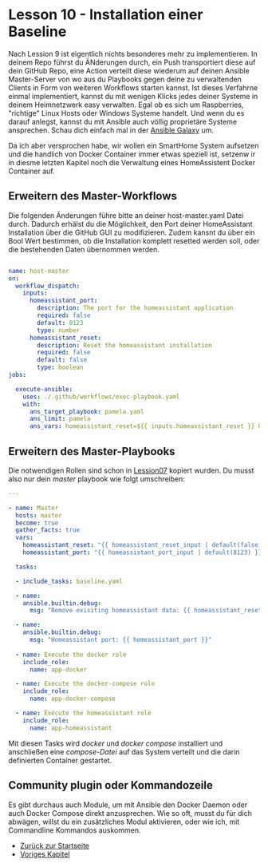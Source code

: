 # Lesson 10 - Installation einer Baseline

Nach Lession 9 ist eigentlich nichts besonderes mehr zu implementieren. In deinem Repo führst du ÄNderungen durch, ein Push transportiert diese auf dein GitHub Repo, eine Action verteilt diese wiederum auf deinen Ansible Master-Server von wo aus du Playbooks gegen deine zu verwaltenden Clients in Form von weiteren Workflows starten kannst.
Ist dieses Verfahrne einmal implementiert, kannst du mit wenigen Klicks jedes deiner Systeme in deinem Heimnetzwerk easy verwalten. Egal ob es sich um Raspberries, "richtige" Linux Hosts oder Windows Systeme handelt. Und wenn du es darauf anlegst, kannst du mit Ansible auch völlig proprietäre Systeme ansprechen. Schau dich einfach mal in der [Ansible Galaxy](https://galaxy.ansible.com/ui/) um.

Da ich aber versprochen habe, wir wollen ein SmartHome System aufsetzen und die handlich von Docker Container immer etwas speziell ist, setzenw ir in diesme letzten Kapitel noch die Verwaltung eines HomeAssistent Docker Container auf.

## Erweitern des Master-Workflows

Die folgenden Änderungen führe bitte an deiner host-master.yaml Datei durch. Dadurch erhälst du die Möglichkeit, den Port deiner HomeAssistant Installation über die GitHub GUI zu modifizieren. Zudem kansnt du über ein Bool Wert bestimmen, ob die Installation komplett resetted werden soll, oder die bestehenden Daten übernommen werden.

```yaml

name: host-master
on: 
  workflow_dispatch:
    inputs:
      homeassistant_port:
        description: The port for the homeassistant application
        required: false
        default: 8123
        type: number
      homeassistant_reset:
        description: Reset the homeassistant installation
        required: false
        default: false
        type: boolean
jobs:

  execute-ansible:
    uses: ./.github/workflows/exec-playbook.yaml
    with:
      ans_target_playbook: pamela.yaml
      ans_limit: pamela
      ans_vars: homeassistant_reset=${{ inputs.homeassistant_reset }} homeassistant_port=${{ inputs.homeassistant_port }}

```

## Erweitern des Master-Playbooks

Die notwendigen Rollen sind schon in [Lession07](./../Lesson07-add_ansible_files/Lesson07.md) kopiert wurden. Du musst also nur dein *master* playbook wie folgt umschreiben:

```yaml
---

- name: Master
  hosts: master
  become: true
  gather_facts: true
  vars:
    homeassistant_reset: "{{ homeassistant_reset_input | default(false) }}"
    homeassistant_port: "{{ homeassistant_port_input | default(8123) }}"

  tasks:

  - include_tasks: baseline.yaml

  - name:
    ansible.builtin.debug:
      msg: "Remove exisiting homeassistant data: {{ homeassistant_reset }}"

  - name:
    ansible.builtin.debug:
      msg: "Homeassistant port: {{ homeassistant_port }}"
    
  - name: Execute the docker role
    include_role:
      name: app-docker

  - name: Execute the docker-compose role
    include_role:
      name: app-docker-compose

  - name: Execute the homeassistant role
    include_role:
      name: app-homeassistant
```

Mit diesen Tasks wird *docker* und *docker compose* installiert und anschließen eine *compose-Datei* auf das System verteilt und die darin definierten Container gestartet.

## Community plugin oder Kommandozeile

Es gibt durchaus auch Module, um mit Ansible den Docker Daemon oder auch Docker Compose direkt anzusprechen. Wie so oft, musst du für dich abwägen, willst du ein zusätzliches Modul aktivieren, oder wie ich, mit Commandline Kommandos auskommen.

- [Zurück zur Startseite](./../README.md)
- [Voriges Kapitel](./../Lesson09-Installation_of_a_baseline/Lession09.md)
